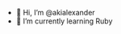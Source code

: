- 👋 Hi, I’m @akialexander
- 🌱 I’m currently learning Ruby

<!---
akialexander/akialexander is a ✨ special ✨ repository because its `README.md` (this file) appears on your GitHub profile.
You can click the Preview link to take a look at your changes.
--->
